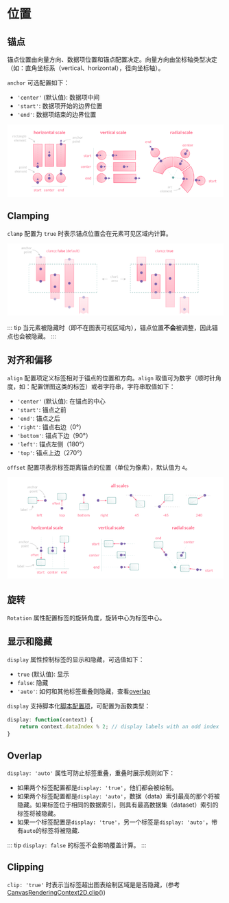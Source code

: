 # 位置

## 锚点

锚点位置由向量方向、数据项位置和锚点配置决定。向量方向由坐标轴类型决定（如：直角坐标系（vertical、horizontal），径向坐标轴）。

`anchor` 可选配置如下：
- `'center'` (默认值): 数据项中间
- `'start'`: 数据项开始的边界位置
- `'end'`: 数据项结束的边界位置

![chartjs-plugin-datalabels](../assets/anchor.png)

## Clamping

`clamp` 配置为 `true` 时表示锚点位置会在元素可见区域内计算。

![chartjs-plugin-datalabels](../assets/clamp.png)

::: tip
当元素被隐藏时（即不在图表可视区域内），锚点位置**不会**被调整，因此锚点也会被隐藏。
:::

## 对齐和偏移

`align` 配置项定义标签相对于锚点的位置和方向。`align` 取值可为数字（顺时针角度，如：配置饼图这类的标签）或者字符串，字符串取值如下：

- `'center'` (默认值): 在锚点的中心
- `'start'`: 锚点之前
- `'end'`: 锚点之后
- `'right'`: 锚点右边（0°）
- `'bottom'`: 锚点下边（90°）
- `'left'`: 锚点左侧（180°）
- `'top'`: 锚点上边（270°）

`offset` 配置项表示标签距离锚点的位置（单位为像素），默认值为 `4`。

![chartjs-plugin-datalabels](../assets/align.png)

## 旋转

`Rotation` 属性配置标签的旋转角度，旋转中心为标签中心。

## 显示和隐藏

`display` 属性控制标签的显示和隐藏，可选值如下：

- `true` (默认值): 显示
- `false`: 隐藏
- `'auto'`: 如何和其他标签重叠则隐藏，查看[overlap](#overlap)

`display` 支持脚本化[脚本配置项](options.md#脚本配置项)，可配置为函数类型：

```javascript
display: function(context) {
    return context.dataIndex % 2; // display labels with an odd index
}
```

## Overlap

`display: 'auto'` 属性可防止标签重叠，重叠时展示规则如下：

- 如果两个标签配置都是`display: 'true'`，他们都会被绘制。
- 如果两个标签配置都是`display: 'auto'`，数据（data）索引最高的那个将被隐藏。如果标签位于相同的数据索引，则具有最高数据集（dataset）索引的标签将被隐藏。
- 如果一个标签配置是`display: 'true'`，另一个标签是`display: 'auto'`，带有`auto`的标签将被隐藏.

::: tip
`display: false` 的标签不会影响覆盖计算。
:::

## Clipping

`clip: 'true'` 时表示当标签超出图表绘制区域是是否隐藏，(参考 [CanvasRenderingContext2D.clip()](https://developer.mozilla.org/en-US/docs/Web/API/CanvasRenderingContext2D/clip))
